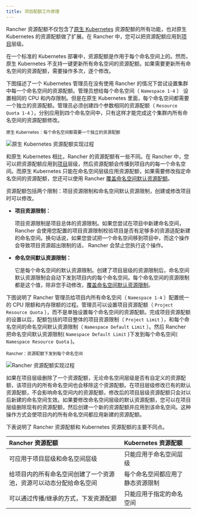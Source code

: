 ```yaml
---
title: 项目配额工作原理
---
```


Rancher 资源配额不仅包含了[原生 Kubernetes](https://kubernetes.io/docs/concepts/policy/resource-quotas/) 资源配额的所有功能，也对原生 Kubernetes 的资源配额做了扩展。在 Rancher 中，您可以把资源配额应用到[项目](/docs/rancher2/cluster-admin/projects-and-namespaces/_index)层级。

在一个标准的 Kubernetes 部署中，资源配额是作用于每个命名空间上的。然而，原生 Kubernetes 不支持一键更新所有命名空间的资源配额。如果需要更新所有命名空间的资源配额，需要操作多次，逐个修改。

下图描述了一个 Kubernetes 管理员在没有使用 Rancher 的情况下尝试设置集群中每一个命名空间的资源配额。管理员想给每个命名空间（ `Namespace 1-4` ） 设置相同的 CPU 和内存限制。但是在原生 Kubernetes 里面，每个命名空间都需要一个独立的资源配额。管理员必须创建四个参数相同的资源配额（ `Resource Quota 1-4` ），分别应用到四个命名空间中，只有这样才能完成这个集群内所有命名空间的资源配额修改。

<sup>原生 Kubernetes：每个命名空间都需要一个独立的资源配额</sup>

![原生 Kubernetes 资源配额实现过程](/img/rancher/kubernetes-resource-quota.svg)

和原生 Kubernetes 相比，Rancher 的资源配额有一些不同。在 Rancher 中，您可以把资源配额应用到[项目](/docs/rancher2/cluster-admin/projects-and-namespaces/_index)层级，然后资源配额会传播到项目内的每一个命名空间。而原生 Kubernetes 只能在命名空间层级应用资源配额，如果需要修改指定命名空间的资源配额，您还可以使用 Rancher [覆盖命名空间默认资源配额](/docs/rancher2/project-admin/resource-quotas/override-namespace-default/_index)。

资源配额包括两个限制：项目资源限制和命名空间默认资源限制，创建或修改项目时可以修改。

- **项目资源限制：**

  项目资源限制是项目总体的资源限制。如果您尝试在项目中新建命名空间， Rancher 会使用您配置的项目资源限制校验项目是否有足够多的资源适配新建的命名空间。换句话说，如果您尝试把一个命名空间移到项目中，而这个操作会导致项目资源超出限制的话， Rancher 会禁止您执行这个操作。

- **命名空间默认资源限制：**

  它是每个命名空间的默认资源限制。创建了项目层级的资源限制后，命名空间默认资源限制会自动下发到项目内的每个命名空间。每个命名空间的资源限制都是这个值，除非您手动修改，[覆盖命名空间默认资源限制](/docs/rancher2/project-admin/resource-quotas/override-namespace-default/_index)。

下图说明了 Rancher 管理员给项目内所有命名空间（ `Namespace 1-4` ）配置统一的 CPU 限额和内存限额的过程。管理员可以设置项目资源配额（ `Project Resource Quota` ），而不是单独设置每个命名空间的资源配额。完成项目资源配额的设置以后，配额包括的项目整体的项目资源限制（ `Project Limit` ），和每个命名空间的命名空间默认资源限制（ `Namespace Default Limit` ）。然后 Rancher 把命名空间默认资源限制( `Namespace Default Limit` )下发到每个命名空间( `Namespace Resource Quota` )。

<sup>Rancher：资源配额下发到每个命名空间</sup>

![Rancher 资源配额实现过程](/img/rancher/rancher-resource-quota.svg)

如果在项目层级删除了一个资源配额，无论命名空间层级是否有自定义的资源配额，该项目内的所有命名空间也会移除这个资源配额。在项目层级修改已有的默认资源配额，不会影响命名空间内的资源配额，修改后的项目层级资源配额只会对以后新建的命名空间生效。如果要修改命名空间层级的默认资源配额，您可以在项目层级删除现有的资源配额，然后创建一个新的资源配额并应用到该命名空间。这种操作方式会使项目内的所有命名空间都应用新建的资源配额。

下表说明了 Rancher 资源配额和 Kubernetes 资源配额的主要不同点。

| Rancher 资源配额                                                   | Kubernetes 资源配额              |
| :----------------------------------------------------------------- | :------------------------------- |
| 可应用于项目层级和命名空间层级                                     | 只能应用于命名空间层级           |
| 给项目内的所有命名空间创建了一个资源池，资源可以动态分配给命名空间 | 每个命名空间都应用了静态资源限制 |
| 可以通过传播/继承的方式，下发资源配额                              | 只能应用于指定的命名空间         |
